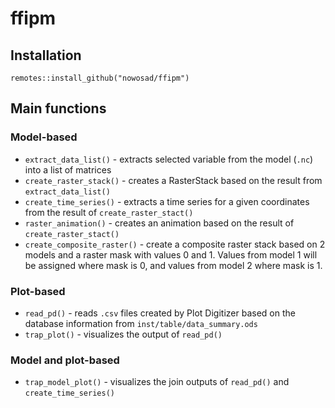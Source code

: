 
# ffipm

<!-- badges: start -->
<!-- badges: end -->

<!-- The goal of ffipm is to ...-->

## Installation

```
remotes::install_github("nowosad/ffipm")
```

## Main functions

### Model-based

- `extract_data_list()` - extracts selected variable from the model (`.nc`) into a list of matrices
- `create_raster_stack()` - creates a RasterStack based on the result from `extract_data_list()`
- `create_time_series()` - extracts a time series for a given coordinates from the result of `create_raster_stact()`
- `raster_animation()` - creates an animation based on the result of `create_raster_stact()`
- `create_composite_raster()` - create a composite raster stack based on 2 models and a raster mask with values 0 and 1. Values from model 1 will be assigned where mask is 0, and values from model 2 where mask is 1.

### Plot-based

- `read_pd()` - reads `.csv` files created by Plot Digitizer based on the database information from `inst/table/data_summary.ods`
- `trap_plot()` - visualizes the output of `read_pd()`

### Model and plot-based

- `trap_model_plot()` - visualizes the join outputs of `read_pd()` and `create_time_series()`

